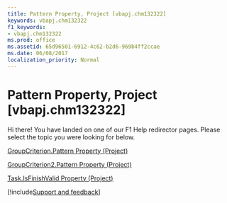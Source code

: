 ```yaml
---
title: Pattern Property, Project [vbapj.chm132322]
keywords: vbapj.chm132322
f1_keywords:
- vbapj.chm132322
ms.prod: office
ms.assetid: 65d96501-6912-4c62-b2d6-969b4ff2ccae
ms.date: 06/08/2017
localization_priority: Normal
---
```



# Pattern Property, Project [vbapj.chm132322]

Hi there! You have landed on one of our F1 Help redirector pages. Please select the topic you were looking for below.

[GroupCriterion.Pattern Property (Project)](https://msdn.microsoft.com/library/51553308-48a9-16cf-7bb9-0f142fd535f4%28Office.15%29.aspx)

[GroupCriterion2.Pattern Property (Project)](https://msdn.microsoft.com/library/5bb7460f-00cd-54fb-9bf4-39acdb847548%28Office.15%29.aspx)

[Task.IsFinishValid Property (Project)](https://msdn.microsoft.com/library/13981c95-28fc-7b2f-d8b2-5b235bbe684e%28Office.15%29.aspx)

[!include[Support and feedback](~/includes/feedback-boilerplate.md)]